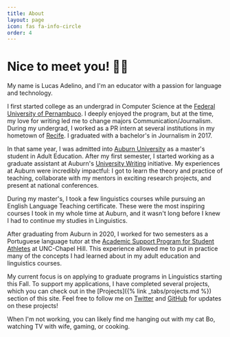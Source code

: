 ```yaml
---
title: About
layout: page
icon: fas fa-info-circle
order: 4
---
```


# Nice to meet you! 👋🏽

My name is Lucas Adelino, and I'm an educator with a passion for language and technology. 

I first started college as an undergrad in Computer Science at the [Federal University of Pernambuco](https://www.ufpe.br/). I deeply enjoyed the program, but at the time, my love for writing led me to change majors Communication/Journalism. During my undergrad, I worked as a PR intern at several institutions in my hometown of [Recife](https://en.wikipedia.org/wiki/Recife). I graduated with a bachelor's in Journalism in 2017. 

In that same year, I was admitted into [Auburn University](auburn.edu) as a master's student in Adult Education. After my first semester, I started working as a graduate assistant at Auburn's [University Writing](https://www.auburn.edu/academic/provost/university-writing/) initiative. My experiences at Auburn were incredibly impactful: I got to learn the theory and practice of teaching, collaborate with my mentors in exciting research projects, and present at national conferences.

During my master's, I took a few linguistics courses while pursuing an English Language Teaching certificate. These were the most inspiring courses I took in my whole time at Auburn, and it wasn't long before I knew I had to continue my studies in Linguistics. 

After graduating from Auburn in 2020, I worked for two semesters as a Portuguese language tutor at the [Academic Support Program for Student Athletes](https://aspsa.unc.edu/) at UNC-Chapel Hill. This experience allowed me to put in practice many of the concepts I had learned about in my adult education and linguistics courses. 

My current focus is on applying to graduate programs in Linguistics starting this Fall. To support my applications, I have completed several projects, which you can check out in the [Projects]({% link _tabs/projects.md %}) section of this site. Feel free to follow me on [Twitter](https://twitter.com/lcsadelino) and [GitHub](https://github.com/lucasadelino) for updates on these projects!

When I'm not working, you can likely find me hanging out with my cat Bo, watching TV with wife, gaming, or cooking.